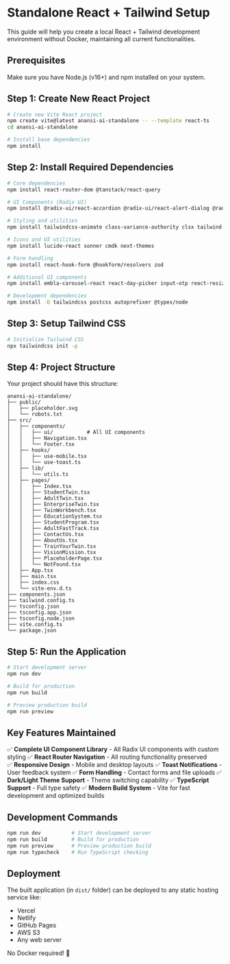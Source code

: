 # Standalone React + Tailwind Setup

This guide will help you create a local React + Tailwind development environment without Docker, maintaining all current functionalities.

## Prerequisites

Make sure you have Node.js (v16+) and npm installed on your system.

## Step 1: Create New React Project

```bash
# Create new Vite React project
npm create vite@latest anansi-ai-standalone -- --template react-ts
cd anansi-ai-standalone

# Install base dependencies
npm install
```

## Step 2: Install Required Dependencies

```bash
# Core dependencies
npm install react-router-dom @tanstack/react-query

# UI Components (Radix UI)
npm install @radix-ui/react-accordion @radix-ui/react-alert-dialog @radix-ui/react-aspect-ratio @radix-ui/react-avatar @radix-ui/react-checkbox @radix-ui/react-collapsible @radix-ui/react-context-menu @radix-ui/react-dialog @radix-ui/react-dropdown-menu @radix-ui/react-hover-card @radix-ui/react-label @radix-ui/react-menubar @radix-ui/react-navigation-menu @radix-ui/react-popover @radix-ui/react-progress @radix-ui/react-radio-group @radix-ui/react-scroll-area @radix-ui/react-select @radix-ui/react-separator @radix-ui/react-slider @radix-ui/react-slot @radix-ui/react-switch @radix-ui/react-tabs @radix-ui/react-toast @radix-ui/react-toggle @radix-ui/react-toggle-group @radix-ui/react-tooltip

# Styling and utilities
npm install tailwindcss-animate class-variance-authority clsx tailwind-merge

# Icons and UI utilities
npm install lucide-react sonner cmdk next-themes

# Form handling
npm install react-hook-form @hookform/resolvers zod

# Additional UI components
npm install embla-carousel-react react-day-picker input-otp react-resizable-panels vaul recharts date-fns

# Development dependencies
npm install -D tailwindcss postcss autoprefixer @types/node
```

## Step 3: Setup Tailwind CSS

```bash
# Initialize Tailwind CSS
npx tailwindcss init -p
```

## Step 4: Project Structure

Your project should have this structure:

```
anansi-ai-standalone/
├── public/
│   ├── placeholder.svg
│   └── robots.txt
├── src/
│   ├── components/
│   │   ├── ui/           # All UI components
│   │   ├── Navigation.tsx
│   │   └── Footer.tsx
│   ├── hooks/
│   │   ├── use-mobile.tsx
│   │   └── use-toast.ts
│   ├── lib/
│   │   └── utils.ts
│   ├── pages/
│   │   ├── Index.tsx
│   │   ├── StudentTwin.tsx
│   │   ├── AdultTwin.tsx
│   │   ├── EnterpriseTwin.tsx
│   │   ├── TwinWorkbench.tsx
│   │   ├── EducationSystem.tsx
│   │   ├── StudentProgram.tsx
│   │   ├── AdultFastTrack.tsx
│   │   ├── ContactUs.tsx
│   │   ├── AboutUs.tsx
│   │   ├── TrainYourTwin.tsx
│   │   ├── VisionMission.tsx
│   │   ├── PlaceholderPage.tsx
│   │   └── NotFound.tsx
│   ├── App.tsx
│   ├── main.tsx
│   ├── index.css
│   └── vite-env.d.ts
├── components.json
├── tailwind.config.ts
├── tsconfig.json
├── tsconfig.app.json
├── tsconfig.node.json
├── vite.config.ts
└── package.json
```

## Step 5: Run the Application

```bash
# Start development server
npm run dev

# Build for production
npm run build

# Preview production build
npm run preview
```

## Key Features Maintained

✅ **Complete UI Component Library** - All Radix UI components with custom styling
✅ **React Router Navigation** - All routing functionality preserved  
✅ **Responsive Design** - Mobile and desktop layouts
✅ **Toast Notifications** - User feedback system
✅ **Form Handling** - Contact forms and file uploads
✅ **Dark/Light Theme Support** - Theme switching capability
✅ **TypeScript Support** - Full type safety
✅ **Modern Build System** - Vite for fast development and optimized builds

## Development Commands

```bash
npm run dev          # Start development server
npm run build        # Build for production
npm run preview      # Preview production build
npm run typecheck    # Run TypeScript checking
```

## Deployment

The built application (in `dist/` folder) can be deployed to any static hosting service like:

- Vercel
- Netlify
- GitHub Pages
- AWS S3
- Any web server

No Docker required! 🎉
